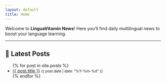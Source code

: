```yaml
---
layout: default
title: Home
---
```


Welcome to **LinguaVitamin News**!
Here you’ll find daily multilingual news to boost your language learning.

---

## 📰 Latest Posts

<ul>
  {% for post in site.posts %}
    <li>
      <a href="{{ site.baseurl }}{{ post.url }}">{{ post.title }}</a>
      <small>{{ post.date | date: "%Y-%m-%d" }}</small>
    </li>
  {% endfor %}
</ul>
